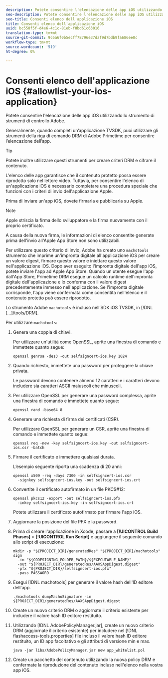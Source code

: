 ```yaml
---
description: Potete consentire l'elencazione delle app iOS utilizzando lo strumento di strumenti di controllo Adobe.
seo-description: Potete consentire l'elencazione delle app iOS utilizzando lo strumento di strumenti di controllo Adobe.
seo-title: Consenti elenco dell'applicazione iOS
title: Consenti elenco dell'applicazione iOS
uuid: bc558f5f-d4e6-4c1c-81eb-f8bd61c63016
translation-type: tm+mt
source-git-commit: 9c6a6f0b5ecff78796e37daf9d7bdb9fa686ee0c
workflow-type: tm+mt
source-wordcount: '519'
ht-degree: 0%

---
```



# Consenti elenco dell&#39;applicazione iOS {#allowlist-your-ios-application}

Potete consentire l&#39;elencazione delle app iOS utilizzando lo strumento di strumenti di controllo Adobe.

Generalmente, quando completi un’applicazione TVSDK, puoi utilizzare gli strumenti della riga di comando DRM di Adobe Primetime per consentire l’elencazione dell’app.

>[!TIP]
>
>Potete inoltre utilizzare questi strumenti per creare criteri DRM e cifrare il contenuto.

L&#39;elenco delle app garantisce che il contenuto protetto possa essere riprodotto solo nel lettore video. Tuttavia, per consentire l&#39;elenco di un&#39;applicazione iOS è necessario completare una procedura speciale che funzioni con i criteri di invio dell&#39;applicazione Apple.

Prima di inviare un&#39;app iOS, dovete firmarla e pubblicarla su Apple.

>[!NOTE]
>
>Apple striscia la firma dello sviluppatore e la firma nuovamente con il proprio certificato.

A causa della nuova firma, le informazioni di elenco consentite generate prima dell&#39;invio all&#39;Apple App Store non sono utilizzabili.

Per utilizzare questo criterio di invio, Adobe ha creato uno `machotools` strumento che imprime un&#39;impronta digitale all&#39;applicazione iOS per creare un valore digest, firmare questo valore e iniettare questo valore nell&#39;applicazione iOS. Dopo aver eseguito l&#39;impronta digitale dell&#39;app iOS, potete inviare l&#39;app ad Apple App Store. Quando un utente esegue l&#39;app dall&#39;App Store, Primetime DRM esegue un calcolo runtime dell&#39;impronta digitale dell&#39;applicazione e lo conferma con il valore digest precedentemente immesso nell&#39;applicazione. Se l&#39;impronta digitale corrisponde, l&#39;app viene confermata come consentita nell&#39;elenco e il contenuto protetto può essere riprodotto.

Lo strumento Adobe `machotools` è incluso nell’SDK iOS TVSDK, in [!DNL [...]/tools/DRM].

Per utilizzare `machotools`:

1. Genera una coppia di chiavi.

   Per utilizzare un&#39;utilità come OpenSSL, aprite una finestra di comando e immettete quanto segue:

   ```
   openssl genrsa -des3 -out selfsigncert-ios.key 1024
   ```

1. Quando richiesto, immettete una password per proteggere la chiave privata.

   Le password devono contenere almeno 12 caratteri e i caratteri devono includere sia caratteri ASCII maiuscoli che minuscoli.
1. Per utilizzare OpenSSL per generare una password complessa, aprite una finestra di comando e immettete quanto segue:

   ```
   openssl rand -base64 8
   ```

1. Generare una richiesta di firma dei certificati (CSR).

   Per utilizzare OpenSSL per generare un CSR, aprite una finestra di comando e immettete quanto segue:

   ```
   openssl req -new -key selfsigncert-ios.key -out selfsigncert-ios.csr -batch
   ```

1. Firmare il certificato e immettere qualsiasi durata.

   L’esempio seguente riporta una scadenza di 20 anni:

   ```
   openssl x509 -req -days 7300 -in selfsigncert-ios.csr  
     -signkey selfsigncert-ios.key -out selfsigncert-ios.crt
   ```

1. Convertite il certificato autofirmato in un file PKCS#12:

   ```
   openssl pkcs12 -export -out selfsigncert-ios.pfx  
     -inkey selfsigncert-ios.key -in selfsigncert-ios.crt
   ```

   Potete utilizzare il certificato autofirmato per firmare l&#39;app iOS.

1. Aggiornare la posizione del file PFX e la password.
1. Prima di creare l&#39;applicazione in Xcode, passare a **[!UICONTROL Build Phases]** > **[!UICONTROL Run Script]** e aggiungere il seguente comando allo script di esecuzione:

   ```
   mkdir -p "${PROJECT_DIR}/generatedRes" "${PROJECT_DIR}/machotools" sign  
     -in "${CODESIGNING_FOLDER_PATH}/${EXECUTABLE_NAME}"  
     -out "${PROJECT_DIR}/generatedRes/AAXSAppDigest.digest"  
     -pfx "${PROJECT_DIR}/selfsigncert-ios.pfx"  
     -pass PASSWORD
   ```

1. Esegui [!DNL machotools] per generare il valore hash dell&#39;ID editore dell&#39;app.

   ```
   ./machotools dumpMachoSignature -in ${PROJECT_DIR}/generatedRes/AAXSAppDigest.digest
   ```

1. Create un nuovo criterio DRM o aggiornate il criterio esistente per includere il valore hash ID editore restituito.
1. Utilizzando [!DNL AdobePolicyManager.jar], create un nuovo criterio DRM (aggiornate il criterio esistente) per includere nel [!DNL flashaccess-tools.properties] file incluso il valore hash ID editore restituito, un ID app facoltativo e gli attributi di versione min e max.

   ```
   java -jar libs/AdobePolicyManager.jar new app_whitelist.pol
   ```

1. Create un pacchetto del contenuto utilizzando la nuova policy DRM e confermate la riproduzione del contenuto incluso nell&#39;elenco nella vostra app iOS.
